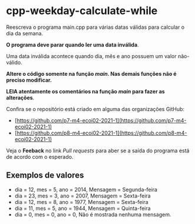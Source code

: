 # cpp-weekday-calculate-while

Reescreva o programa main.cpp para várias datas válidas para calcular o dia da semana.

**O programa deve parar quando ler uma data inválida**. 

Uma data inválida acontece quando dia, mês e ano possuem um valor não-válido.

**Altere o código somente na função *main*. Nas demais funções não é preciso modificar.**

**LEIA atentamente os comentários na função *main* para fazer as alterações**.

Confira se o repositório está criado em alguma das organizações GitHub:
* [https://github.com/p7-m4-ecoi02-2021-1](https://github.com/p7-m4-ecoi02-2021-1)
* [https://github.com/p8-m4-ecoi02-2021-1](https://github.com/p8-m4-ecoi02-2021-1)

Veja o **Feeback** no link *Pull requests* para aber se a saída do programa está de acordo com o esperado.

## Exemplos de valores

* dia = 12, mes = 5, ano = 2014, Mensagem = Segunda-feira
* dia = 23, mes = 3, ano = 2007, Mensagem = Sexta-feira
* dia = 12, mes = 8, ano = 1977, Mensagem = Sexta-feira
* dia = 11, mes = 5, ano = 1944, Mensagem = Quinta-feira
* dia = 0, mes = 0, ano = 0, Não é mostrada nenhuma mensagem.
